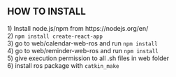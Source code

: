 <h2>HOW TO INSTALL</h2>
1) Install node.js/npm from https://nodejs.org/en/ <br>
2) <code>npm install create-react-app</code> <br>
3) go to web/calendar-web-ros and run <code>npm install</code> <br>
4) go to web/reminder-web-ros and run <code>npm install</code> <br>
5) give execution permission to all .sh files in web folder <br>
6) install ros package with <code>catkin_make</code>
